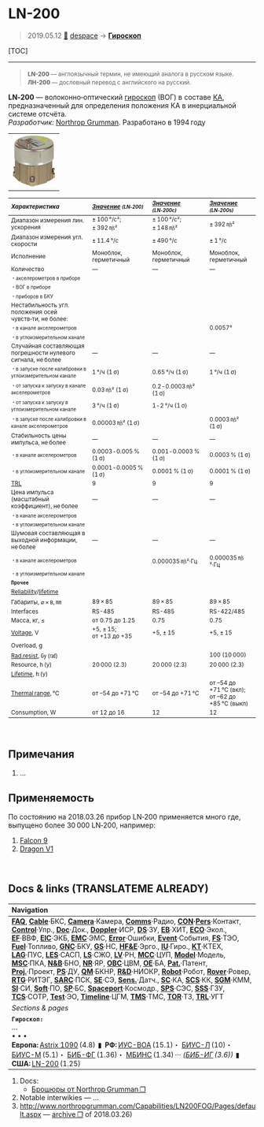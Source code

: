 # LN-200
> 2019.05.12 [🚀](../index/index.md) [despace](index.md) → **[Гироскоп](iu.md)**

[TOC]

---

> <small>**LN-200** — англоязычный термин, не имеющий аналога в русском языке. **ЛН-200** — дословный перевод с английского на русский.</small>

**LN‑200** — волоконно‑оптический [гироскоп](iu.md) (ВОГ) в составе [КА](sc.md), предназначенный для определения положения КА в инерциальной системе отсчёта.  
*Разработчик:* [Northrop Grumman](zz_northrop_grumman.md). Разработано в 1994 году 

| |
|:--|
|[![](f/iu/l/ln-200_pic1_thumb.jpg)](f/iu/l/ln-200_pic1.jpg)|

<small>

|*Характеристика*|*[Значение](si.md) <small>(LN‑200)</small>*|*[Значение](si.md) <small>(LN‑200c)</small>*|*[Значение](si.md) <small>(LN‑200s)</small>*|
|:--|:--|:--|:--|
|Диапазон измерения лин. ускорения|± 100 °/с²;<br> ± 392 ㎧²|± 100 °/с²;<br> ± 148 ㎧²|± 392 ㎧²|
|Диапазон измерения угл. скорости|± 11.4 °/с|± 490 °/с|± 1 °/с|
|Исполнение|Моноблок, герметичный|Моноблок, герметичный|Моноблок, герметичный|
|Количество|—|—|—|
|<small>・акселерометров в приборе</small>| | | |
|<small>・ВОГ в приборе</small>| | | |
|<small>・приборов в БКУ</small>| | | |
|Нестабильность угл. положения осей чувств‑ти, не более:|
|<small>・в канале акселерометров</small>| | |0.0057°|
|<small>・в углоизмерительном канале</small>| | | |
|Случайная составляющая погрешности нулевого сигнала, не более|—|—|—|
|<small>・в запуске после калибровки в углоизмерительном канале</small>|1 °/ч (1 σ)|0.65 °/ч (1 σ)|1 °/ч (1 σ)|
|<small>・от запуска к запуску в канале акселерометров</small>|0.03 ㎧² (1 σ)|0.2 ‑ 0.0003 ㎧² (1 σ)| |
|<small>・от запуска к запуску в углоизмерительном канале</small>|3 °/ч (1 σ)|1 ‑ 2 °/ч (1 σ)| |
|<small>・в запуске после калибровки в канале акселерометров</small>|0.00003 ㎧² (1 σ)| |0.0003 ㎧² (1 σ)|
|Стабильность цены импульса, не более|—|—|—|
|<small>・в канале акселерометров</small>|0.0003 ‑ 0.005 % (1 σ)|0.001 ‑ 0.0003 %  (1 σ)|0.0003 %  (1 σ)|
|<small>・в углоизмерительном канале</small>|0.0001 ‑ 0.0005 % (1 σ)|0.0001 % (1 σ)|0.0001 % (1 σ)|
|[TRL](trl.md)|9|9|9|
|Цена импульса (масштабный<br> коэффициент), не более|—|—|—|
|<small>・в канале акселерометров</small>| | | |
|<small>・в углоизмерительном канале</small>| | | |
|Шумовая составляющая в выходной информации, не более|—|—|—|
|<small>・в канале акселерометров</small>| |0.000035 ㎧²·Гц|0.000035 ㎧²·Гц|
|<small>・в углоизмерительном канале</small>| | | |
|**`Прочее`**| | | |
|[Reliability](qm.md)/[lifetime](lifetime.md)| | | |
|Габариты, ⌀ × в, ㎜|89 × 85|89 × 85|89 × 85|
|Interfaces|RS-485|RS-485|RS-422/485|
|Масса, кг, ≤|от 0.75 до 1.25|0.75|0.75|
|[Voltage](voltage.md), V|+5, ± 15;<br> от +13 до +35|+5, ± 15|+5, ± 15|
|Overload, g| | | |
|[Rad.resist](ion_rad.md), ㏉ (㎭)| | |100 (10 000)|
|Resource, h (y)|20 000 (2.3)|20 000 (2.3)|20 000 (2.3)|
|[Lifetime](lifetime.md), h (y)| | | |
|[Thermal range](tcs.md), ℃|от –54 до +71 ℃|от –54 до +71 ℃|от –54 до +71 ℃ (вкл);<br> от –62 до +85 ℃ (выкл)|
|Consumption, W|от 12 до 16|12|12|

</small>



<p style="page-break-after:always"> </p>

## Примечания
   1. …



## Применяемость
По состоянию на 2018.03.26 прибор LN‑200 применяется много где, выпущено более 30 000 LN‑200, например:

   1. [Falcon 9](falcon.md)
   1. [Dragon V1](dragon.md)



<p style="page-break-after:always"> </p>

## Docs & links (TRANSLATEME ALREADY)
|Navigation|
|:--|
|**[FAQ](faq.md)**, **[Cable](cable.md)**·БКС, **[Camera](cam.md)**·Камера, **[Comms](comms.md)**·Радио, **[CON](contact.md)·[Pers](person.md)**·Контакт, **[Control](control.md)**·Упр., **[Doc](doc.md)**·Док., **[Doppler](doppler.md)**·ИСР, **[DS](ds.md)**·ЗУ, **[EB](eb.md)**·ХИТ, **[ECO](ecology.md)**·Экол., **[EF](ef.md)**·ВВФ, **[ElC](elc.md)**·ЭКБ, **[EMC](emc.md)**·ЭМС, **[Error](error.md)**·Ошибки, **[Event](event.md)**·События, **[FS](fs.md)**·ТЭО, **[Fuel](fuel.md)**·Топливо, **[GNC](gnc.md)**·БКУ, **[GS](scs.md)**·НС, **[HF&E](hfe.md)**·Эрго., **[IU](iu.md)**·Гиро., **[KT](kt.md)**·КТЕХ, **[LAG](lag.md)**·ПУC, **[LES](les.md)**·САСП, **[LS](ls.md)**·СЖО, **[LV](lv.md)**·РН, **[MCC](mcc.md)**·ЦУП, **[Model](model.md)**·Модель, **[MSC](sc.md)**·ПКА, **[N&B](nnb.md)**·БНО, **[NR](nr.md)**·ЯР, **[OBC](obc.md)**·ЦВМ, **[OE](oe.md)**·БА, **[Pat.](патент.md)**·Патент, **[Proj.](project.md)**·Проект, **[PS](ps.md)**·ДУ, **[QM](qm.md)**·БКНР, **[R&D](rnd.md)**·НИОКР, **[Robot](robotics.md)**·Робот, **[Rover](rover.md)**·Ровер, **[RTG](rtg.md)**·РИТЭГ, **[SARC](sarc.md)**·ПСК, **[SE](se.md)**·СЭ, **[Sens.](sensor.md)**·Датч., **[SC](sc.md)**·КА, **[SCS](scs.md)**·КК, **[SGM](sgm.md)**·КММ, **[SI](si.md)**·СИ, **[Soft](soft.md)**·ПО, **[SP](sp.md)**·БС, **[Spaceport](spaceport.md)**·Космодр., **[SPS](sps.md)**·СЭС, **[SSS](sss.md)**·ГЗУ, **[TCS](tcs.md)**·СОТР, **[Test](test.md)**·ЭО, **[Timeline](timeline.md)**·ЦГМ, **[TMS](tms.md)**·ТМС, **[TOR](tor.md)**·ТЗ, **[TRL](trl.md)**·УГТ|
|*Sections & pages*|
|**`Гироскоп:`**<br> …<br>• • •<br> **Европа:** [Astrix 1090](astrix_1090.md) (4.8)  ▮  **РФ:** [ИУС-ВОА](ius_voa.md) (15.1)・ [БИУС-Л](bius_l.md) (10)・ [БИУС-М](bius_m.md) (5.1)・ [БИБ-ФГ](bib_fg.md) (1.36)・ [МБИНС](mbins.md) (1.34) ··· *([БИБ-ИГ](bib_ig.md) (3.6))*  ▮  **США:** [LN-200](ln_200.md) (1.25)|

   1. Docs:
      - [Брошюры от Northrop Grumman ❐](f/iu/l/ln-200_doc1.djvu)
   1. Notable interwikies — …
   1. <http://www.northropgrumman.com/Capabilities/LN200FOG/Pages/default.aspx> — [archive ❐](f/iu/l/ln-200_northropgrumman_com.djvu) of 2018.03.26)
